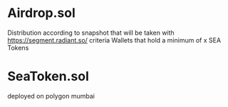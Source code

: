 # Airdrop.sol
Distribution according to snapshot that will be taken with https://segment.radiant.so/
criteria
Wallets that hold a minimum of x SEA Tokens

# SeaToken.sol
deployed on polygon mumbai

